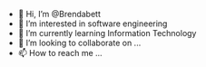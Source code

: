 - 👋 Hi, I’m @Brendabett
- 👀 I’m interested in software engineering
- 🌱 I’m currently learning Information Technology
- 💞️ I’m looking to collaborate on ...
- 📫 How to reach me ...

<!---
Brendabett/Brendabett is a ✨ special ✨ repository because its `README.md` (this file) appears on your GitHub profile.
You can click the Preview link to take a look at your changes.
--->
